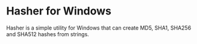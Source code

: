 # Hasher for Windows
Hasher is a simple utility for Windows that can create MD5, SHA1, SHA256 and SHA512 hashes from strings.
